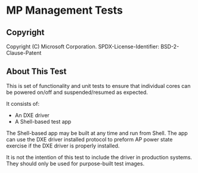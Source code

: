 # MP Management Tests

## Copyright

Copyright (C) Microsoft Corporation.
SPDX-License-Identifier: BSD-2-Clause-Patent

## About This Test

This is set of functionality and unit tests to ensure that individual cores can be powered on/off and suspended/resumed
as expected.

It consists of:

- An DXE driver
- A Shell-based test app

The Shell-based app may be built at any time and run from Shell. The app can use the DXE driver installed protocol to
preform AP power state exercise if the DXE driver is properly installed.

It is not the intention of this test to include the driver in production systems. They should only be used for purpose-built
test images.
